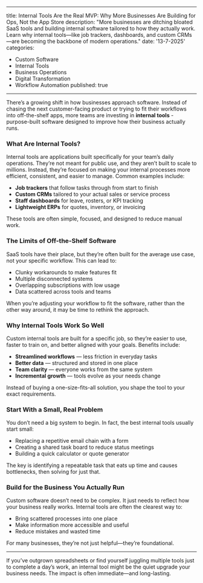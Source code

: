 
---
title: Internal Tools Are the Real MVP: Why More Businesses Are Building for Ops, Not the App Store
description: "More businesses are ditching bloated SaaS tools and building internal software tailored to how they actually work. Learn why internal tools—like job trackers, dashboards, and custom CRMs—are becoming the backbone of modern operations."
date: '13-7-2025'
categories:
  - Custom Software
  - Internal Tools
  - Business Operations
  - Digital Transformation
  - Workflow Automation
published: true
---

There’s a growing shift in how businesses approach software. Instead of chasing the next customer-facing product or trying to fit their workflows into off-the-shelf apps, more teams are investing in **internal tools** - purpose-built software designed to improve how their business actually runs.

### What Are Internal Tools?

Internal tools are applications built specifically for your team’s daily operations. They’re not meant for public use, and they aren’t built to scale to millions. Instead, they’re focused on making your internal processes more efficient, consistent, and easier to manage. Common examples include:

* **Job trackers** that follow tasks through from start to finish
* **Custom CRMs** tailored to your actual sales or service process
* **Staff dashboards** for leave, rosters, or KPI tracking
* **Lightweight ERPs** for quotes, inventory, or invoicing

These tools are often simple, focused, and designed to reduce manual work.

### The Limits of Off-the-Shelf Software

SaaS tools have their place, but they’re often built for the average use case, not your specific workflow. This can lead to:

* Clunky workarounds to make features fit
* Multiple disconnected systems
* Overlapping subscriptions with low usage
* Data scattered across tools and teams

When you’re adjusting your workflow to fit the software, rather than the other way around, it may be time to rethink the approach.

### Why Internal Tools Work So Well

Custom internal tools are built for a specific job, so they’re easier to use, faster to train on, and better aligned with your goals. Benefits include:

* **Streamlined workflows** — less friction in everyday tasks
* **Better data** — structured and stored in one place
* **Team clarity** — everyone works from the same system
* **Incremental growth** — tools evolve as your needs change

Instead of buying a one-size-fits-all solution, you shape the tool to your exact requirements.

### Start With a Small, Real Problem

You don’t need a big system to begin. In fact, the best internal tools usually start small:

* Replacing a repetitive email chain with a form
* Creating a shared task board to reduce status meetings
* Building a quick calculator or quote generator

The key is identifying a repeatable task that eats up time and causes bottlenecks, then solving for just that.

### Build for the Business You Actually Run

Custom software doesn’t need to be complex. It just needs to reflect how your business really works. Internal tools are often the clearest way to:

* Bring scattered processes into one place
* Make information more accessible and useful
* Reduce mistakes and wasted time

For many businesses, they’re not just helpful—they’re foundational.

---

If you’ve outgrown spreadsheets or find yourself juggling multiple tools just to complete a day’s work, an internal tool might be the quiet upgrade your business needs. The impact is often immediate—and long-lasting.


